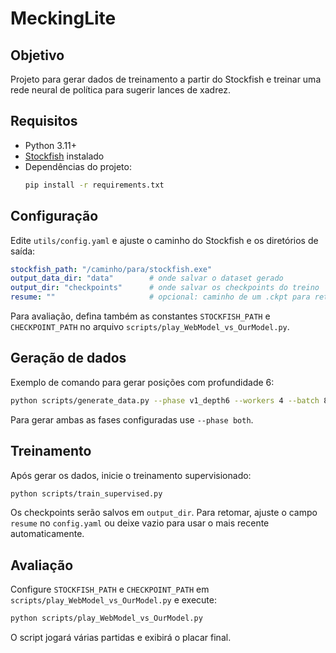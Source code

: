 # MeckingLite

## Objetivo
Projeto para gerar dados de treinamento a partir do Stockfish e treinar uma rede neural de política para sugerir lances de xadrez.

## Requisitos
- Python 3.11+
- [Stockfish](https://stockfishchess.org) instalado
- Dependências do projeto:
  ```bash
  pip install -r requirements.txt
  ```

## Configuração
Edite `utils/config.yaml` e ajuste o caminho do Stockfish e os diretórios de saída:
```yaml
stockfish_path: "/caminho/para/stockfish.exe"
output_data_dir: "data"        # onde salvar o dataset gerado
output_dir: "checkpoints"      # onde salvar os checkpoints do treino
resume: ""                     # opcional: caminho de um .ckpt para retomar
```
Para avaliação, defina também as constantes `STOCKFISH_PATH` e `CHECKPOINT_PATH` no arquivo `scripts/play_WebModel_vs_OurModel.py`.

## Geração de dados
Exemplo de comando para gerar posições com profundidade 6:
```bash
python scripts/generate_data.py --phase v1_depth6 --workers 4 --batch 80
```
Para gerar ambas as fases configuradas use `--phase both`.

## Treinamento
Após gerar os dados, inicie o treinamento supervisionado:
```bash
python scripts/train_supervised.py
```
Os checkpoints serão salvos em `output_dir`. Para retomar, ajuste o campo `resume` no `config.yaml` ou deixe vazio para usar o mais recente automaticamente.

## Avaliação
Configure `STOCKFISH_PATH` e `CHECKPOINT_PATH` em `scripts/play_WebModel_vs_OurModel.py` e execute:
```bash
python scripts/play_WebModel_vs_OurModel.py
```
O script jogará várias partidas e exibirá o placar final.

